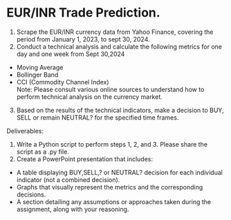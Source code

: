 # EUR/INR Trade Prediction.

1. Scrape the EUR/INR currency data from Yahoo Finance, covering the period from January 1, 2023, to sept 30, 2024.<br>
2. Conduct a technical analysis and calculate the following metrics for one day and one week from Sept 30,2024<br>
- Moving Average<br>
- Bollinger Band<br>
- CCI (Commodity Channel Index)<br>
Note: Please consult various online sources to understand how to perform technical analysis on the currency market.<br>
3. Based on the results of the technical indicators, make a decision to BUY, SELL or remain NEUTRAL? for the specified time frames.<br>

Deliverables:<br>
1. Write a Python script to perform steps 1, 2, and 3. Please share the script as a .py file.<br>
2. Create a PowerPoint presentation that includes:<br>
- A table displaying BUY,SELL,? or NEUTRAL? decision for each individual indicator (not a combined decision).<br>
- Graphs that visually represent the metrics and the corresponding decisions.<br>
- A section detailing any assumptions or approaches taken during the assignment, along with your reasoning.


